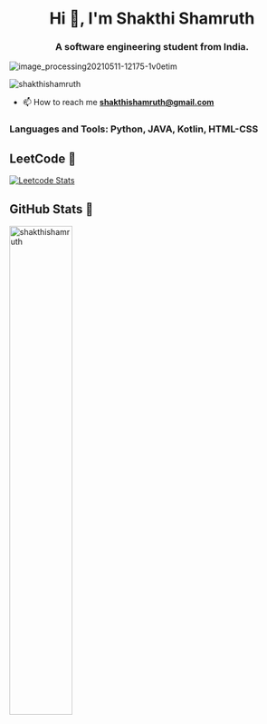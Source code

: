 <h1 align="center">Hi 👋, I'm Shakthi Shamruth</h1>
<h3 align="center">A software engineering student from India.</h3>

![image_processing20210511-12175-1v0etim](https://user-images.githubusercontent.com/89314693/210177987-94bb3cde-7d14-48f8-ae3f-4aa08ab3994c.gif)

<p align="left"> <img src="https://komarev.com/ghpvc/?username=shakthishamruth&label=Profile%20views&color=0e75b6&style=flat" alt="shakthishamruth" /> </p>

- 📫 How to reach me **shakthishamruth@gmail.com**

<h3 align="left">Languages and Tools: Python, JAVA, Kotlin, HTML-CSS</h3>

<h2 align="left">LeetCode 🚀</h2>

[![Leetcode Stats](https://leetcard.jacoblin.cool/shakthishamruth?ext=heatmap)](https://leetcode.com/u/shakthishamruth/)

<h2 align="left">GitHub Stats 🚀</h2>

<img align="left" width ="47%" src="https://github-readme-stats.vercel.app/api?username=shakthishamruth&show_icons=true&locale=en" alt="shakthishamruth" />

